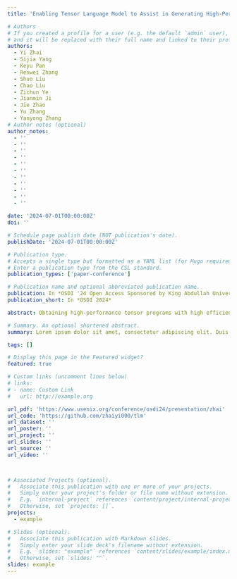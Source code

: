 ```yaml
---
title: 'Enabling Tensor Language Model to Assist in Generating High-Performance Tensor Programs for Deep Learning'

# Authors
# If you created a profile for a user (e.g. the default `admin` user), write the username (folder name) here
# and it will be replaced with their full name and linked to their profile.
authors:
  - Yi Zhai
  - Sijia Yang
  - Keyu Pan
  - Renwei Zhang
  - Shuo Liu
  - Chao Liu 
  - Zichun Ye
  - Jianmin Ji
  - Jie Zhao
  - Yu Zhang
  - Yanyong Zhang
# Author notes (optional)
author_notes:
  - ''
  - ''
  - ''
  - ''
  - ''
  - ''
  - ''
  - ''
  - ''
  - ''
  - '' 

date: '2024-07-01T00:00:00Z'
doi: ''

# Schedule page publish date (NOT publication's date).
publishDate: '2024-07-01T00:00:00Z'

# Publication type.
# Accepts a single type but formatted as a YAML list (for Hugo requirements).
# Enter a publication type from the CSL standard.
publication_types: ['paper-conference']

# Publication name and optional abbreviated publication name.
publication: In *OSDI '24 Open Access Sponsored by King Abdullah University of Science and Technology*
publication_short: In *OSDI 2024*

abstract: Obtaining high-performance tensor programs with high efficiency continues to be a substantial challenge. Approaches that favor efficiency typically limit their exploration space through heuristic constraints, which often lack generalizability. Conversely, approaches targeting high performance tend to create an expansive exploration space but employ ineffective exploration strategies.We propose a tensor program generation framework for deep learning applications. Its core idea involves maintaining an expansive space to ensure high performance while performing powerful exploration with the help of language models to generate tensor programs efficiently. We thus transform the tensor program exploration task into a language model generation task. To facilitate this, we explicitly design the language model-friendly tensor language that records decision information to represent tensor programs. During the compilation of target workloads, the tensor language model (TLM) combines knowledge from offline learning and previously made decisions to probabilistically sample the best decision in the current decision space. This approach allows more informed space exploration than random sampling commonly used in previously proposed approaches.Experimental results indicate that TLM excels in delivering both efficiency and performance. Compared to fully tuned Ansor/MetaSchedule, TLM matches their performance with a compilation speedup of 61×. Furthermore, when evaluated against Roller, with the same compilation time, TLM improves the performance by 2.25×.

# Summary. An optional shortened abstract.
summary: Lorem ipsum dolor sit amet, consectetur adipiscing elit. Duis posuere tellus ac convallis placerat. Proin tincidunt magna sed ex sollicitudin condimentum.

tags: []

# Display this page in the Featured widget?
featured: true

# Custom links (uncomment lines below)
# links:
# - name: Custom Link
#   url: http://example.org

url_pdf: 'https://www.usenix.org/conference/osdi24/presentation/zhai'
url_code: 'https://github.com/zhaiyi000/tlm'
url_dataset: ''
url_poster: ''
url_project: ''
url_slides: ''
url_source: ''
url_video: ''



# Associated Projects (optional).
#   Associate this publication with one or more of your projects.
#   Simply enter your project's folder or file name without extension.
#   E.g. `internal-project` references `content/project/internal-project/index.md`.
#   Otherwise, set `projects: []`.
projects:
  - example

# Slides (optional).
#   Associate this publication with Markdown slides.
#   Simply enter your slide deck's filename without extension.
#   E.g. `slides: "example"` references `content/slides/example/index.md`.
#   Otherwise, set `slides: ""`.
slides: example
---
```


<!-- {{% callout note %}}
Click the _Cite_ button above to demo the feature to enable visitors to import publication metadata into their reference management software.
{{% /callout %}}

{{% callout note %}}
Create your slides in Markdown - click the _Slides_ button to check out the example.
{{% /callout %}}

Add the publication's **full text** or **supplementary notes** here. You can use rich formatting such as including [code, math, and images](https://docs.hugoblox.com/content/writing-markdown-latex/). -->
